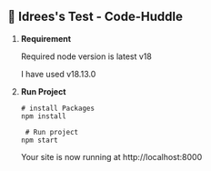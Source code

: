 
## 🚀 Idrees's Test - Code-Huddle

1.  **Requirement**

    Required node version is latest v18

    I have used v18.13.0


1.  **Run Project**

  

    ```shell
    # install Packages
    npm install
    ```

    ```shell
     # Run project
    npm start
    ```

    Your site is now running at http://localhost:8000  





